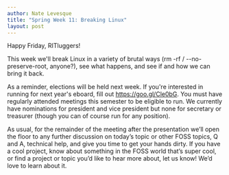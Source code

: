 ```yaml
---
author: Nate Levesque
title: "Spring Week 11: Breaking Linux"
layout: post
---
```


Happy Friday, RITluggers!

This week we'll break Linux in a variety of brutal ways (rm -rf / --no-preserve-root, anyone?), see what happens, and see if and how we can bring it back.

As a reminder, elections will be held next week. If you're interested in running for next year's eboard, fill out https://goo.gl/Cle0bG. You must have regularly attended meetings this semester to be eligible to run. We currently have nominations for president and vice president but none for secretary or treasurer (though you can of course run for any position).

As usual, for the remainder of the meeting after the presentation we’ll open the floor to any further discussion on today’s topic or other FOSS topics, Q and A, technical help, and give you time to get your hands dirty. If you have a cool project, know about something in the FOSS world that’s super cool, or find a project or topic you’d like to hear more about, let us know! We’d love to learn about it.
